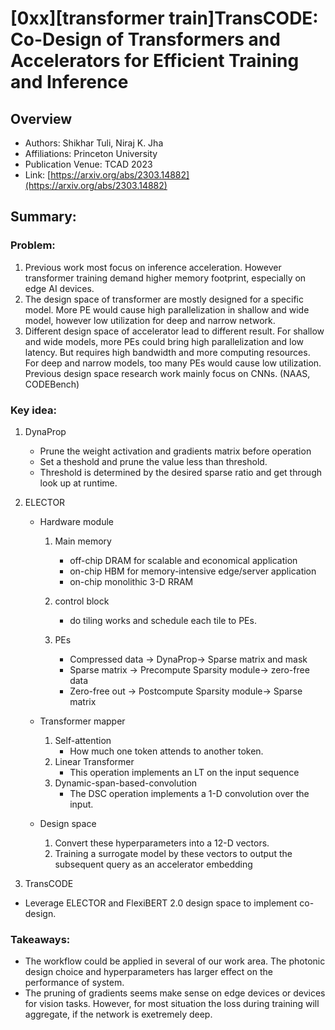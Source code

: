 # [0xx][transformer train]TransCODE: Co-Design of Transformers and Accelerators for Efficient Training and Inference
## Overview
* Authors: Shikhar Tuli, Niraj K. Jha
* Affiliations: Princeton University
* Publication Venue: TCAD 2023
* Link: [https://arxiv.org/abs/2303.14882](https://arxiv.org/abs/2303.14882)
## Summary: 
### Problem:
1. Previous work most focus on inference acceleration. However transformer training demand higher memory footprint, especially on edge AI devices.
2. The design space of transformer are mostly designed for a specific model. More PE would cause high parallelization in shallow and wide model, however low utilization for deep and narrow network.
3. Different design space of accelerator lead to different result.
For shallow and wide models, more PEs could bring high parallelization and low latency.  But requires high bandwidth and more computing resources. For deep and narrow models, too many PEs would cause low utilization. Previous design space research work mainly focus on CNNs. (NAAS, CODEBench)

### Key idea: 
1. DynaProp
    - Prune the weight activation and gradients matrix before operation
   - Set a theshold and prune the value less than threshold.
   - Threshold is determined by the desired sparse ratio and get through look up at runtime.
2. ELECTOR
    - Hardware module
        1. Main memory 
            - off-chip DRAM for scalable and economical application
            - on-chip HBM for memory-intensive edge/server application
            - on-chip monolithic 3-D RRAM

        2. control block
            - do tiling works and schedule each tile to PEs.

        3. PEs
            - Compressed data -> DynaProp-> Sparse matrix and mask
            - Sparse matrix -> Precompute Sparsity module-> zero-free data
            - Zero-free out -> Postcompute Sparsity module-> Sparse matrix

    - Transformer mapper
        1. Self-attention
            - How much one token attends to another token.
        2. Linear Transformer
            - This operation implements an LT on the input sequence
        3. Dynamic-span-based-convolution  
            - The DSC operation implements a 1-D convolution over the input.
    - Design space
        1. Convert these hyperparameters into a 12-D vectors.
        2. Training a surrogate model by these vectors to output the subsequent query as an accelerator embedding   

3. TransCODE
- Leverage ELECTOR and FlexiBERT 2.0 design space to implement co-design.

### Takeaways: 
- The workflow could be applied in several of our work area. The photonic design choice and hyperparameters has larger effect on the performance of system.
- The pruning of gradients seems make sense on edge devices or devices for vision tasks. However, for most situation the loss during training will aggregate, if the network is exetremely deep.
